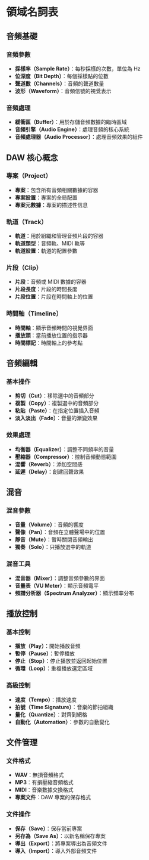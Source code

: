 # 領域名詞表

## 音頻基礎

### 音頻參數

- **採樣率（Sample Rate）**：每秒採樣的次數，單位為 Hz
- **位深度（Bit Depth）**：每個採樣點的位數
- **聲道數（Channels）**：音頻的聲道數量
- **波形（Waveform）**：音頻信號的視覺表示

### 音頻處理

- **緩衝區（Buffer）**：用於存儲音頻數據的臨時區域
- **音頻引擎（Audio Engine）**：處理音頻的核心系統
- **音頻處理器（Audio Processor）**：處理音頻效果的組件

## DAW 核心概念

### 專案（Project）

- **專案**：包含所有音頻相關數據的容器
- **專案設置**：專案的全局配置
- **專案元數據**：專案的描述性信息

### 軌道（Track）

- **軌道**：用於組織和管理音頻片段的容器
- **軌道類型**：音頻軌、MIDI 軌等
- **軌道設置**：軌道的配置參數

### 片段（Clip）

- **片段**：音頻或 MIDI 數據的容器
- **片段長度**：片段的時間長度
- **片段位置**：片段在時間軸上的位置

### 時間軸（Timeline）

- **時間軸**：顯示音頻時間的視覺界面
- **播放頭**：當前播放位置的指示器
- **時間標記**：時間軸上的參考點

## 音頻編輯

### 基本操作

- **剪切（Cut）**：移除選中的音頻部分
- **複製（Copy）**：複製選中的音頻部分
- **粘貼（Paste）**：在指定位置插入音頻
- **淡入淡出（Fade）**：音量的漸變效果

### 效果處理

- **均衡器（Equalizer）**：調整不同頻率的音量
- **壓縮器（Compressor）**：控制音頻動態範圍
- **混響（Reverb）**：添加空間感
- **延遲（Delay）**：創建回聲效果

## 混音

### 混音參數

- **音量（Volume）**：音頻的響度
- **聲像（Pan）**：音頻在立體聲場中的位置
- **靜音（Mute）**：暫時關閉音頻輸出
- **獨奏（Solo）**：只播放選中的軌道

### 混音工具

- **混音器（Mixer）**：調整音頻參數的界面
- **音量表（VU Meter）**：顯示音頻電平
- **頻譜分析器（Spectrum Analyzer）**：顯示頻率分布

## 播放控制

### 基本控制

- **播放（Play）**：開始播放音頻
- **暫停（Pause）**：暫停播放
- **停止（Stop）**：停止播放並返回起始位置
- **循環（Loop）**：重複播放選定區域

### 高級控制

- **速度（Tempo）**：播放速度
- **拍號（Time Signature）**：音樂的節拍組織
- **量化（Quantize）**：對齊到網格
- **自動化（Automation）**：參數的自動變化

## 文件管理

### 文件格式

- **WAV**：無損音頻格式
- **MP3**：有損壓縮音頻格式
- **MIDI**：音樂數據交換格式
- **專案文件**：DAW 專案的保存格式

### 文件操作

- **保存（Save）**：保存當前專案
- **另存為（Save As）**：以新名稱保存專案
- **導出（Export）**：將專案導出為音頻文件
- **導入（Import）**：導入外部音頻文件
